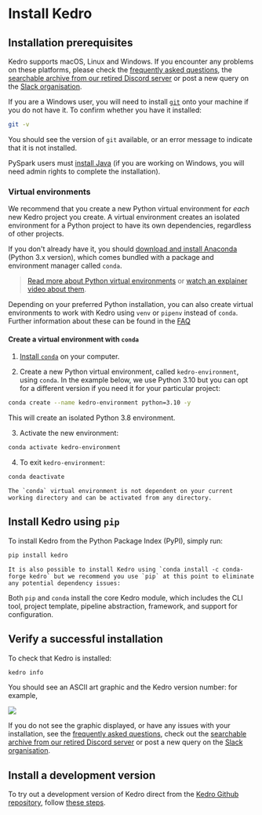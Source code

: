 # Install Kedro

## Installation prerequisites

Kedro supports macOS, Linux and Windows. If you encounter any problems on these platforms, please check the [frequently asked questions](../faq/faq.md), the [searchable archive from our retired Discord server](https://linen-discord.kedro.org) or post a new query on the [Slack organisation](https://join.slack.com/t/kedro-org/shared_invite/zt-1eicp0iw6-nkBvDlfAYb1AUJV7DgBIvw).

If you are a Windows user, you will need to install [`git`](https://git-scm.com/) onto your machine if you do not have it. To confirm whether you have it installed:

```bash
git -v
```

You should see the version of `git` available, or an error message to indicate that it is not installed.

PySpark users must [install Java](https://www.oracle.com/java/technologies/javase-downloads.html) (if you are working on Windows, you will need admin rights to complete the installation).

### Virtual environments
We recommend that you create a new Python virtual environment for *each* new Kedro project you create. A virtual environment creates an isolated environment for a Python project to have its own dependencies, regardless of other projects.

If you don't already have it, you should [download and install Anaconda](https://www.anaconda.com/products/individual#Downloads) (Python 3.x version), which comes bundled with a package and environment manager called `conda`.

> [Read more about Python virtual environments](https://realpython.com/python-virtual-environments-a-primer/) or [watch an explainer video about them](https://youtu.be/YKfAwIItO7M).


Depending on your preferred Python installation, you can also create virtual environments to work with Kedro using `venv` or `pipenv` instead of `conda`. Further information about these can be found in the [FAQ](../faq/faq.md)

#### Create a virtual environment with `conda`

1. [Install `conda`](https://docs.conda.io/projects/conda/en/latest/user-guide/install/) on your computer.

2. Create a new Python virtual environment, called `kedro-environment`, using `conda`. In the example below, we use Python 3.10 but you can opt for a different version if you need it for your particular project:

```bash
conda create --name kedro-environment python=3.10 -y
```

This will create an isolated Python 3.8 environment.

3. Activate the new environment:

```bash
conda activate kedro-environment
```

4. To exit `kedro-environment`:

```bash
conda deactivate
```

```{note}
The `conda` virtual environment is not dependent on your current working directory and can be activated from any directory.
```
## Install Kedro using `pip`

To install Kedro from the Python Package Index (PyPI), simply run:

```bash
pip install kedro
```

```{note}
It is also possible to install Kedro using `conda install -c conda-forge kedro` but we recommend you use `pip` at this point to eliminate any potential dependency issues:
```

Both `pip` and `conda` install the core Kedro module, which includes the CLI tool, project template, pipeline abstraction, framework, and support for configuration.

## Verify a successful installation

To check that Kedro is installed:

```bash
kedro info
```

You should see an ASCII art graphic and the Kedro version number: for example,

![](../meta/images/kedro_graphic.png)

If you do not see the graphic displayed, or have any issues with your installation, see the [frequently asked questions](../faq/faq.md), check out the [searchable archive from our retired Discord server](https://linen-discord.kedro.org) or post a new query on the [Slack organisation](https://join.slack.com/t/kedro-org/shared_invite/zt-1eicp0iw6-nkBvDlfAYb1AUJV7DgBIvw).

## Install a development version

To try out a development version of Kedro direct from the [Kedro Github repository](https://github.com/kedro-org/kedro), follow [these steps](../faq/faq.md#how-can-i-use-a-development-version-of-kedro).
